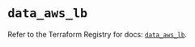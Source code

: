 # `data_aws_lb`

Refer to the Terraform Registry for docs: [`data_aws_lb`](https://registry.terraform.io/providers/hashicorp/aws/6.0.0/docs/data-sources/lb).
